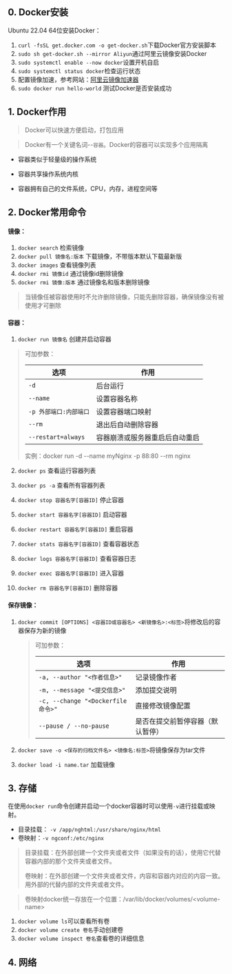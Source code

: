 ## 0. Docker安装

Ubuntu 22.04 64位安装Docker：

1. `curl -fsSL get.docker.com -o get-docker.sh`下载Docker官方安装脚本
2. `sudo sh get-docker.sh --mirror Aliyun`通过阿里云镜像安装Docker
3. `sudo systemctl enable --now docker`设置开机自启
4. `sudo systemctl status docker`检查运行状态
5. 配置镜像加速，参考网站：[阿里云镜像加速器](https://cr.console.aliyun.com/cn-hangzhou/instances/mirrors)
6. `sudo docker run hello-world` 测试Docker是否安装成功





## 1. Docker作用

> Docker可以快速方便启动，打包应用

> Docker有一个关键名词--`容器`。Docker的容器可以实现多个应用隔离

- 容器类似于轻量级的操作系统

- 容器共享操作系统内核

- 容器拥有自己的文件系统，CPU，内存，进程空间等





## 2. Docker常用命令

#### 镜像：

1. `docker search` 检索镜像
2. `docker pull 镜像名:版本` 下载镜像，不带版本默认下载最新版
3. `docker images` 查看镜像列表
4. `docker rmi 镜像id` 通过镜像id删除镜像
5. `docker rmi 镜像:版本` 通过镜像名和版本删除镜像

> 当镜像任被容器使用时不允许删除镜像，只能先删除容器，确保镜像没有被使用才可删除



#### 容器：

1. `docker run 镜像名`  创建并启动容器

> 可加参数：
>
> | 选项                   | 作用                           |
> | ---------------------- | ------------------------------ |
> | `-d`                   | 后台运行                       |
> | `--name`               | 设置容器名称                   |
> | `-p 外部端口:内部端口` | 设置容器端口映射               |
> | `--rm`                 | 退出后自动删除容器             |
> | `--restart=always`     | 容器崩溃或服务器重启后自动重启 |
>
>
> 实例：docker run -d --name myNginx -p 88:80 --rm nginx

2. `docker ps` 查看运行容器列表

3. `docker ps -a` 查看所有容器列表

4. `docker stop 容器名字[容器ID]` 停止容器
5. `docker start 容器名字[容器ID]`  启动容器
6. `docker restart 容器名字[容器ID]` 重启容器
7. `docker stats 容器名字[容器ID]` 查看容器状态
8.  `docker logs 容器名字[容器ID]` 查看容器日志
9. `docker exec 容器名字[容器ID]` 进入容器
10. `docker rm 容器名字[容器ID]` 删除容器



#### 保存镜像：

1. `docker commit [OPTIONS] <容器ID或容器名> <新镜像名>:<标签>`将修改后的容器保存为新的镜像

   > 可加参数：
   >
   > | 选项                              | 作用                             |
   > | --------------------------------- | -------------------------------- |
   > | `-a, --author "<作者信息>"`       | 记录镜像作者                     |
   > | `-m, --message "<提交信息>"`      | 添加提交说明                     |
   > | `-c, --change "<Dockerfile命令>"` | 直接修改镜像配置                 |
   > | `--pause / --no-pause`            | 是否在提交前暂停容器（默认暂停） |

2. `docker save -o <保存的归档文件名> <镜像名:标签>`将镜像保存为tar文件

3. `docker load -i name.tar` 加载镜像



## 3. 存储

在使用`docker run`命令创建并启动一个docker容器时可以使用`-v`进行挂载或映射。

- 目录挂载： `-v /app/nghtml:/usr/share/nginx/html`
- 卷映射：`-v ngconf:/etc/nginx`

> 目录挂载：在外部创建一个文件夹或者文件（如果没有的话），使用它代替容器内部的那个文件夹或者文件。
>
> 卷映射：在外部创建一个文件夹或者文件，内容和容器内对应的内容一致。用外部的代替内部的文件夹或者文件。

> 卷映射docker统一存放在一个位置：/var/lib/docker/volumes/<volume-name\>

1. `docker volume ls`可以查看所有卷
2. `docker volume create 卷名`手动创建卷
3. `docker volume inspect 卷名`查看卷的详细信息



## 4. 网络
